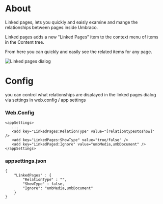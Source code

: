﻿# About 

Linked pages, lets you quickly and eaisly examine and mange the relationships between pages inside Umbraco. 

Linked pages adds a new "Linked Pages" item to the context menu of items in the Content tree.

From here you can quickly and easily see the related items for any page. 

![Linked pages dialog](https://raw.githubusercontent.com/KevinJump/Our.Umbraco.LinkedPages/dev/multi-target/screenshots/LinksDialog.PNG)


# Config 

you can control what relationships are displayed in the linked pages dialog via settings in web.config / app settings 


### Web.Config 

```
<appSettings>
   ...
   <add key="LinkedPages:RelationType" value="[relationtypestoshow]" />
   <add key="LinkedPages:ShowType" value="true/false" />
   <add key="LinkedPaged:Ignore" value="umbMedia,umbDocument" />
</appSettings>
```
    
### appsettings.json

```
{
    "LinkedPages" : {
        "RelationType" : "",
        "ShowType" : false,
        "Ignore": "umbMedia,umbDocument"
    }
}
```